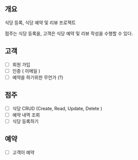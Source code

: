 ## 개요
식당 등록, 식당 예약 및 리뷰 프로젝트

점주는 식당 등록을, 고객은 식당 예약 및 리뷰 작성을 수행할 수 있다.

## 고객
- [ ] 회원 가입
- [ ] 인증 ( 이메일 )
- [ ] 예약을 하기위한 무언가 (?)

## 점주
- [ ] 식당 CRUD (Create, Read, Update, Delete )
- [ ] 예약 내역 조회
- [ ] 식당 등록하기

## 예약
- [ ] 고객이 예약
